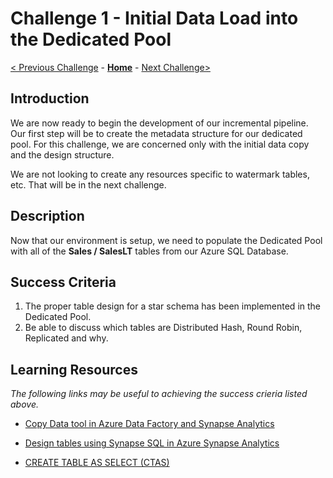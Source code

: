 # Challenge 1 - Initial Data Load into the Dedicated Pool

[< Previous Challenge](Challenge-00.md) - **[Home](../README.md)** - [Next Challenge>](Challenge-02.md)

## Introduction

We are now ready to begin the development of our incremental pipeline.  Our first step will be to create the metadata structure for our dedicated pool.  For this challenge, we are concerned only with the initial data copy and the design structure.

We are not looking to create any resources specific to watermark tables, etc.  That will be in the next challenge.

## Description

Now that our environment is setup, we need to populate the Dedicated Pool with all of the <b>Sales / SalesLT</b> tables from our Azure SQL Database.

## Success Criteria

1. The proper table design for a star schema has been implemented in the Dedicated Pool.
2. Be able to discuss which tables are Distributed Hash, Round Robin, Replicated and why.

## Learning Resources

*The following links may be useful to achieving the success crieria listed above.*

- [Copy Data tool in Azure Data Factory and Synapse Analytics](https://docs.microsoft.com/en-us/azure/data-factory/copy-data-tool?tabs=data-factory)

- [Design tables using Synapse SQL in Azure Synapse Analytics](https://docs.microsoft.com/en-us/azure/synapse-analytics/sql/develop-tables-overview)

- [CREATE TABLE AS SELECT (CTAS)](https://docs.microsoft.com/en-us/azure/synapse-analytics/sql-data-warehouse/sql-data-warehouse-develop-ctas)


